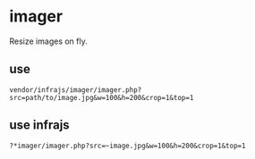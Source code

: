 # imager
Resize images on fly.

## use
```
vendor/infrajs/imager/imager.php?src=path/to/image.jpg&w=100&h=200&crop=1&top=1
```

## use infrajs
```
?*imager/imager.php?src=~image.jpg&w=100&h=200&crop=1&top=1
```
